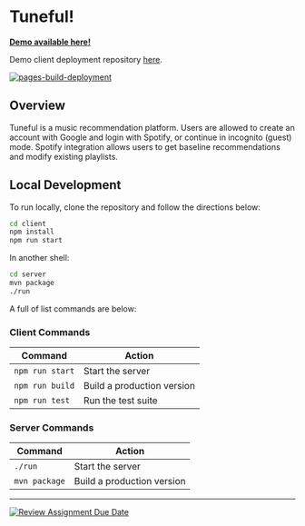 # Tuneful!

[**Demo available here!**](https://johnsfarrell.github.io/tuneful-client/)

Demo client deployment repository [here](https://github.com/johnsfarrell/tuneful-client).

[![pages-build-deployment](https://github.com/johnsfarrell/tuneful-client/actions/workflows/pages/pages-build-deployment/badge.svg)](https://github.com/johnsfarrell/tuneful-client/actions/workflows/pages/pages-build-deployment)

## Overview

Tuneful is a music recommendation platform. Users are allowed to create an account with Google and login with Spotify, or continue in incognito (guest) mode. Spotify integration allows users to get baseline recommendations and modify existing playlists.

## Local Development

To run locally, clone the repository and follow the directions below:

```bash
cd client
npm install
npm run start
```

In another shell:

```bash
cd server
mvn package
./run
```

A full of list commands are below:

### Client Commands

| Command         | Action                     |
| --------------- | -------------------------- |
| `npm run start` | Start the server           |
| `npm run build` | Build a production version |
| `npm run test`  | Run the test suite         |

### Server Commands

| Command       | Action                     |
| ------------- | -------------------------- |
| `./run`       | Start the server           |
| `mvn package` | Build a production version |

<hr>

[![Review Assignment Due Date](https://classroom.github.com/assets/deadline-readme-button-24ddc0f5d75046c5622901739e7c5dd533143b0c8e959d652212380cedb1ea36.svg)](https://classroom.github.com/a/NvajV8nZ)
